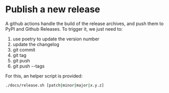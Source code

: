 # Publish a new release

A github actions handle the build of the release archives, and push them to PyPI and Github Releases.
To trigger it, we just need to:

1. use poetry to update the version number
2. update the changelog
3. git commit
4. git tag
5. git push
6. git push --tags


For this, an helper script is provided:

```bash
./docs/release.sh [patch|minor|major|x.y.z]
```

